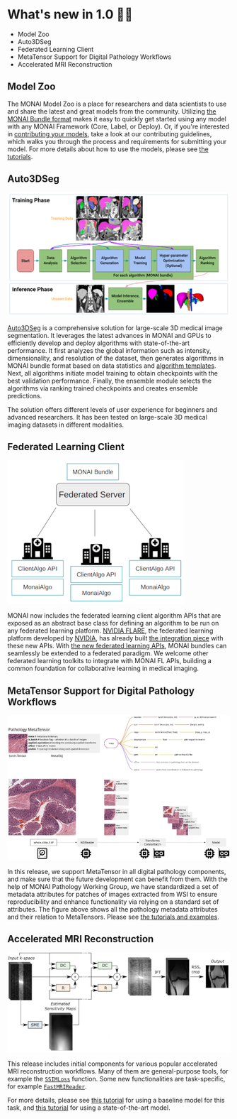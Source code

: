 # What's new in 1.0 🎉🎉

- Model Zoo
- Auto3DSeg
- Federated Learning Client
- MetaTensor Support for Digital Pathology Workflows
- Accelerated MRI Reconstruction


## Model Zoo
The MONAI Model Zoo is a place for researchers and data scientists to use and share the latest and great models from the community.
Utilizing [the MONAI Bundle format](https://github.com/Project-MONAI/tutorials/tree/main/bundle) makes it easy to quickly get started using any model with any MONAI Framework (Core, Label, or Deploy).
Or, if you're interested in [contributing your models](https://github.com/project-monai/model-zoo), take a look at our contributing guidelines,
which walks you through the process and requirements for submitting your model.
For more details about how to use the models, please see [the tutorials](https://github.com/Project-MONAI/tutorials/tree/main/model_zoo).

## Auto3DSeg
![auto3dseg](../images/auto3dseg.png)

[Auto3DSeg](https://monai.io/apps/auto3dseg.html) is a comprehensive solution for large-scale 3D medical image segmentation.
It leverages the latest advances in MONAI
and GPUs to efficiently develop and deploy algorithms with state-of-the-art performance.
It first analyzes the global information such as intensity, dimensionality, and resolution of the dataset,
then generates algorithms in MONAI bundle format based on data statistics and [algorithm templates](https://github.com/Project-MONAI/research-contributions/tree/main/auto3dseg).
Next, all algorithms initiate model training to obtain checkpoints with the best validation performance.
Finally, the ensemble module selects the algorithms via ranking trained checkpoints and creates ensemble predictions.

The solution offers different levels of user experience for beginners and advanced researchers.
It has been tested on large-scale 3D medical imaging datasets in different modalities.

## Federated Learning Client
![federated-learning](../images/federated.png)

MONAI now includes the federated learning client algorithm APIs that are exposed as an abstract base class
for defining an algorithm to be run on any federated learning platform.
[NVIDIA FLARE](https://github.com/NVIDIA/NVFlare), the federated learning platform developed by [NVIDIA](https://www.nvidia.com/en-us/),
has already built [the integration piece](https://github.com/NVIDIA/NVFlare/tree/2.2/integration/monai) with these new APIs.
With [the new federated learning APIs](https://docs.monai.io/en/latest/fl.html), MONAI bundles can seamlessly be extended to a federated paradigm.
We welcome other federated learning toolkits to integrate with MONAI FL APIs, building a common foundation for
collaborative learning in medical imaging.

## MetaTensor Support for Digital Pathology Workflows
![pathology](../images/pathology-meta.png)

In this release, we support MetaTensor in all digital pathology components, and
make sure that the future development can benefit from them. With the help of
MONAI Pathology Working Group, we have standardized a set of metadata
attributes for patches of images extracted from WSI to ensure reproducibility
and enhance functionality via relying on a standard set of attributes. The
figure above shows all the pathology metadata attributes and their relation to
MetaTensors. Please see [the tutorials and
examples](https://github.com/Project-MONAI/tutorials/tree/main/pathology).

## Accelerated MRI Reconstruction
![MRI-reconstruction](../images/mri_recon.png)

This release includes initial components for various popular accelerated MRI reconstruction workflows.
Many of them are general-purpose tools, for example the [`SSIMLoss`](https://docs.monai.io/en/latest/losses.html?highlight=ssimloss#ssimloss) function.
Some new functionalities are task-specific, for example [`FastMRIReader`](https://docs.monai.io/en/latest/data.html?highlight=fastmri#monai.apps.reconstruction.fastmri_reader.FastMRIReader).

For more details, please see [this tutorial](https://github.com/Project-MONAI/tutorials/tree/main/reconstruction/MRI_reconstruction/unet_demo) for using a baseline model for this task,
and [this tutorial](https://github.com/Project-MONAI/tutorials/tree/main/reconstruction/MRI_reconstruction/varnet_demo) for using a state-of-the-art model.
